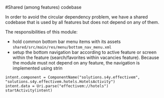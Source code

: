 #Shared (among features) codebase

In order to avoid the circular dependency problem, we have a shared codebase that
is used by all features but does not depend on any of them. 

The responsibilities of this module:

 - hold common bottom bar menu items with its assets `shared/src/main/res/menu/bottom_nav_menu.xml`
 - setup the bottom navigation bar according to active feature or screen within the feature
   (search/favorites within vacancies feature). Because the module must not depend on any feature,
   the navigation is implemented using strin

```
intent.component = ComponentName("solutions.s4y.effectivem", "solutions.s4y.effectivem.hotels.HotelsActivity")
intent.data = Uri.parse("effectivem://hotels")
startActivity(intent)
```